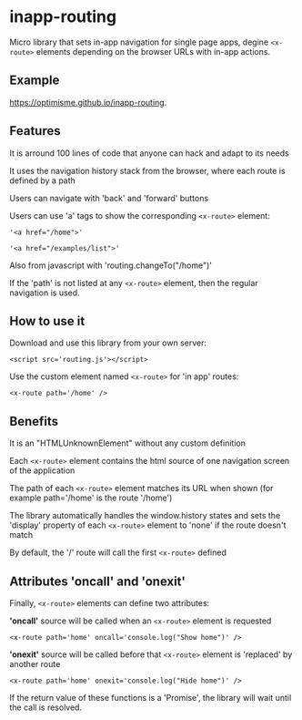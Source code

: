 # inapp-routing

Micro library that sets in-app navigation for single page apps, degine `<x-route>` elements depending on the browser URLs with in-app actions.

## Example
https://optimisme.github.io/inapp-routing.

## Features

It is arround 100 lines of code that anyone can hack and adapt to its needs

It uses the navigation history stack from the browser, where each route is defined by a path

Users can navigate with 'back' and 'forward' buttons

Users can use 'a' tags to show the corresponding `<x-route>` element: 

`'<a href="/home">'`

`'<a href="/examples/list">'`

Also from javascript with 'routing.changeTo("/home")'

If the 'path' is not listed at any `<x-route>` element, then the regular navigation is used.

## How to use it

Download and use this library from your own server:

`<script src='routing.js'></script>`

Use the custom element named `<x-route>` for 'in app' routes:

`<x-route path='/home' />`

## Benefits

It is an "HTMLUnknownElement" without any custom definition

Each `<x-route>` element contains the html source of one navigation screen of the application

The path of each `<x-route>` element matches its URL when shown (for example path='/home' is the route '/home')

The library automatically handles the window.history states and sets the 'display' property of each `<x-route>` element to 'none' if the route doesn't match

By default, the '/' route will call the first `<x-route>` defined

## Attributes 'oncall' and 'onexit'

Finally, `<x-route>` elements can define two attributes:

**'oncall'** source will be called when an `<x-route>` element is requested 

`<x-route path='home' oncall='console.log("Show home")' />`

**'onexit'** source will be called before that `<x-route>` element is 'replaced' by another route

`<x-route path='home' onexit='console.log("Hide home")' />`

If the return value of these functions is a 'Promise', the library will wait until the call is resolved.
